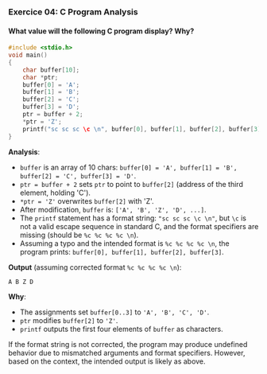### **Exercice 04: C Program Analysis**

#### **What value will the following C program display? Why?**

```c
#include <stdio.h>
void main()
{
    char buffer[10];
    char *ptr;
    buffer[0] = 'A';
    buffer[1] = 'B';
    buffer[2] = 'C';
    buffer[3] = 'D';
    ptr = buffer + 2;
    *ptr = 'Z';
    printf("sc sc sc \c \n", buffer[0], buffer[1], buffer[2], buffer[3]);
}
```

**Analysis**:
- `buffer` is an array of 10 chars: `buffer[0] = 'A', buffer[1] = 'B', buffer[2] = 'C', buffer[3] = 'D'`.
- `ptr = buffer + 2` sets `ptr` to point to `buffer[2]` (address of the third element, holding 'C').
- `*ptr = 'Z'` overwrites `buffer[2]` with 'Z'.
- After modification, `buffer` is: `['A', 'B', 'Z', 'D', ...]`.
- The `printf` statement has a format string: `"sc sc sc \c \n"`, but `\c` is not a valid escape sequence in standard C, and the format specifiers are missing (should be `%c %c %c %c \n`).
- Assuming a typo and the intended format is `%c %c %c %c \n`, the program prints: `buffer[0], buffer[1], buffer[2], buffer[3]`.

**Output** (assuming corrected format `%c %c %c %c \n`):
```
A B Z D
```

**Why**:
- The assignments set `buffer[0..3]` to `'A', 'B', 'C', 'D'`.
- `ptr` modifies `buffer[2]` to `'Z'`.
- `printf` outputs the first four elements of `buffer` as characters.

If the format string is not corrected, the program may produce undefined behavior due to mismatched arguments and format specifiers. However, based on the context, the intended output is likely as above.
